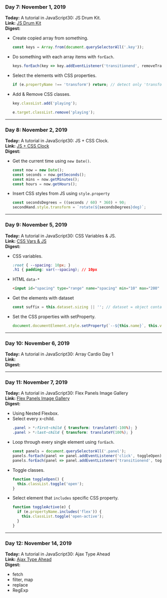 ### Day 7: November 1, 2019
**Today:** A tutorial in JavaScript30: JS Drum Kit.  
**Link:** [JS Drum Kit](https://codepen.io/siikheaw/pen/BaaYeRp)  
**Digest:**  
- Create copied array from something.
  ```js
  const keys = Array.from(document.querySelectorAll('.key'));
  ```
- Do something with each array items with ``forEach``.
  ```js
  keys.forEach(key => key.addEventListener('transitionend', removeTransition));
  ```
- Select the elements with CSS properties.
  ```js
  if (e.propertyName !== 'transform') return; // detect only 'transform' property
  ```
- Add & Remove CSS classes.
  ```js
  key.classList.add('playing');
  ```
  ```js
  e.target.classList.remove('playing');
  ```

---

### Day 8: November 2, 2019
**Today:** A tutorial in JavaScript30: JS + CSS Clock.  
**Link:** [JS + CSS Clock](https://codepen.io/siikheaw/pen/ExxQzbM?editors=0110)  
**Digest:**  
- Get the current time using ``new Date()``.  
  ```js
  const now = new Date();
  const seconds = now.getSeconds();
  const mins = now.getMinutes();
  const hours = now.getHours();
  ```
- Insert CSS styles from JS using ``style.property``
  ```js
  const secondsDegrees = ((seconds / 60) * 360) + 90;
  secondHand.style.transform = `rotate(${secondsDegrees}deg)`;
  ```
---

### Day 9: November 5, 2019
**Today:** A tutorial in JavaScript30: CSS Variables & JS.  
**Link:** [CSS Vars & JS](https://codepen.io/siikheaw/pen/vYYRBvK)  
**Digest:**  
- CSS variables.
  ```css
  :root { --spacing: 10px; }
  .h1 { padding: var(--spacing); // 10px
  ```

- HTML ``data-*``
  ```html
  <input id="spacing" type="range" name="spacing" min="10" max="200" value="10" data-sizing="px">
  ```

- Get the elements with dataset
  ```js
  const suffix = this.dataset.sizing || ''; // dataset = object contains data-*
  ```

- Set the CSS properties with setProperty.
  ```js
  document.documentElement.style.setProperty(`--${this.name}`, this.value + suffix);
  ```

---
  
### Day 10: November 6, 2019
**Today:** A tutorial in JavaScript30: Array Cardio Day 1  
**Link:**   
**Digest:**  

---

### Day 11: November 7, 2019
**Today:** A tutorial in JavaScript30: Flex Panels Image Gallery  
**Link:** [Flex Panels Image Gallery](https://codepen.io/siikheaw/pen/BaaxRKN?editors=0110)  
**Digest:**  
- Using Nested Flexbox.
- Select every x-child.
  ```css
  .panel > *:first-child { transform: translateY(-100%); }
  .panel > *:last-child { transform: translateY(100%); }
  ```
- Loop through every single element using ``forEach``.
  ```js
  const panels = document.querySelectorAll('.panel');
  panels.forEach(panel => panel.addEventListener('click', toggleOpen));
  panels.forEach(panel => panel.addEventListener('transitionend', toggleActive));
  ```
- Toggle classes.
  ```js
  function toggleOpen() {
    this.classList.toggle('open');
  }
  ```
- Select element that ``includes`` specific CSS property.
  ```js
  function toggleActive(e) {
    if (e.propertyName.includes('flex')) {
      this.classList.toggle('open-active');
    }
  }
  ```

---

### Day 12: November 14, 2019
**Today:** A tutorial in JavaScript30: Ajax Type Ahead  
**Link:** [Ajax Type Ahead](https://codepen.io/siikheaw/pen/wvvEwyL)  
**Digest:**  
  - fetch
  - filter, map
  - replace
  - RegExp
